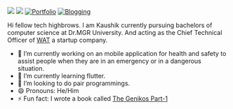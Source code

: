 [![](https://img.shields.io/badge/LinkedIn-KaushikChintam-blue?logo=Linkedin&logoColor=blue&labelColor=black)](https://www.linkedin.com/in/chintam-kaushik20/)
[![](https://img.shields.io/badge/Gmail-kaushikam12%40gmail.com-red?logo=Gmail&logoColor=Red&labelColor=black)](mailto:kaushikam12@gmail.com)
[![Portfolio](https://img.shields.io/website?color=blue&label=Portfolio&style=flat&up_message=Online&url=https://kaushikresumee.herokuapp.com/)](https://kaushikresumee.herokuapp.com/)
[![Blogging](https://img.shields.io/website?color=blue&label=Blogging&style=flat&up_message=Online&url=https://kaushikam12.wixsite.com/pennind)](https://kaushikam12.wixsite.com/pennind)
 
 Hi fellow tech highbrows. I am Kaushik currently pursuing bachelors of computer science at Dr.MGR University. And acting as the Chief Technical Officer of [WAT](https://www.linkedin.com/in/web-arch-tech/) a startup company. 
 
- 🔭 I’m currently working on an mobile application for health and safety to assist people when they are in an emergency or in a dangerous situation.
- 🌱 I’m currently learning flutter.
- 👯 I’m looking to do pair programmings.
- 😄 Pronouns: He/Him
- ⚡ Fun fact: I wrote a book called [The Genikos Part-1](https://www.amazon.in/Genikos-Part-1-Kaushik-Chintam/dp/1637812957) 
